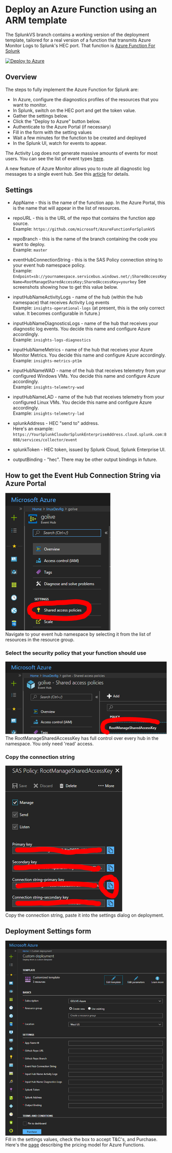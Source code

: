 # Deploy an Azure Function using an ARM template

The SplunkVS branch contains a working version of the deployment template, tailored for a real version of a function that transmits Azure Monitor Logs to Splunk's HEC port. That function is [Azure Function For Splunk](https://github.com/Microsoft/AzureFunctionforSplunkVS)  

[![Deploy to Azure](http://azuredeploy.net/deploybutton.png)](https://portal.azure.com/#create/Microsoft.Template/uri/https%3A%2F%2Fraw.githubusercontent.com%2Fvillanub%2FSplunkFunctionARMv2%2Flinkedtemplates%2FazureDeploy.json)  

## Overview

The steps to fully implement the Azure Function for Splunk are:  

* In Azure, configure the diagnostics profiles of the resources that you want to monitor.
* In Splunk, switch on the HEC port and get the token value.
* Gather the settings below.
* Click the "Deploy to Azure" button below.
* Authenticate to the Azure Portal (if necessary)
* Fill in the form with the setting values
* Wait a few minutes for the function to be created and deployed
* In the Splunk UI, watch for events to appear.

The Activity Log does not generate massive amounts of events for most users. You can see the list of event types [here](https://docs.microsoft.com/en-us/azure/monitoring-and-diagnostics/monitoring-activity-log-schema).

A new feature of Azure Monitor allows you to route all diagnostic log messages to a single event hub. See this [article](https://azure.microsoft.com/en-us/blog/azure-monitor-send-monitoring-data-to-an-event-hub/) for details.

## Settings

* AppName                     - this is the name of the function app. In the Azure Portal, this is the name that will appear in the list of resources.
* repoURL                     - this is the URL of the repo that contains the function app source.  
   Example: ```https://github.com/microsoft/AzureFunctionForSplunkVS```
* repoBranch                  - this is the name of the branch containing the code you want to deploy.  
   Example: ```master```
* eventHubConnectionString    - this is the SAS Policy connection string to your event hub namespace policy.  
   Example: ```Endpoint=sb://yournamespace.servicebus.windows.net/;SharedAccessKeyName=RootManageSharedAccessKey;SharedAccessKey=yourkey```
   See screenshots showing how to get this value below.
* inputHubNameActivityLogs    - name of the hub (within the hub namespace) that receives Activity Log events  
   Example: ```insights-operational-logs```
   (at present, this is the only correct value. It becomes configurable in future.)
* inputHubNameDiagnosticsLogs - name of the hub that receives your diagnostic log events. You decide this name and configure Azure accordingly.  
   Example: ```insights-logs-diagnostics```
* inputHubNameMetrics - name of the hub that receives your Azure Monitor Metrics. You decide this name and configure Azure accordingly.  
   Example: ```insights-metrics-pt1m```
* inputHubNameWAD - name of the hub that receives telemetry from your configured Windows VMs. You decide this name and configure Azure accordingly.  
   Example: ```insights-telemetry-wad```
* inputHubNameLAD - name of the hub that receives telemetry from your configured Linux VMs. You decide this name and configure Azure accordingly.  
   Example: ```insights-telemetry-lad```

* splunkAddress               - HEC "send to" address.  
   Here's an example: ```https://YourSplunkCloudorSplunkEnterpriseAddress.cloud.splunk.com:8088/services/collector/event```
* splunkToken                 - HEC token, issued by Splunk Cloud, Splunk Enterprise UI.
* outputBinding               - "hec". There may be other output bindings in future.

## How to get the Event Hub Connection String via Azure Portal

![GetEventHubConnectionString](content/readmePic1.PNG)  
Navigate to your event hub namespace by selecting it from the list of resources in the resource group.  

### Select the security policy that your function should use

![SelectSecurityPolicy](content/readmePic2.PNG)  
The RootManageSharedAccessKey has full control over every hub in the namespace. You only need 'read' access.  

### Copy the connection string

![CopyTheConnectionString](content/readmePic3.PNG)  
Copy the connection string, paste it into the settings dialog on deployment.

## Deployment Settings form

![DeploymentSettingsForm](content/readmePic4.PNG)  
Fill in the settings values, check the box to accept T&C's, and Purchase. Here's the [page](https://azure.microsoft.com/en-us/pricing/details/functions/) describing the pricing model for Azure Functions.
